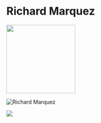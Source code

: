 # Richard Marquez
<img align="center" height="180em" src="https://github-readme-stats.vercel.app/api?username=rmarqu20&show_icons=true&hide_border=true&&count_private=true&include_all_commits=true" />
<p><img align="center" src="https://github-readme-stats.vercel.app/api/top-langs?username=rmarqu20&show_icons=true&title_color=4F8CC9&text_color=9f9f9f&bg_color=00000000&hide_border=true&icon_color=4F8CC9&locale=en&layout=compact" alt="Richard Marquez"/></p>

![](https://api.visitorbadge.io/api/VisitorHit?user=rmarqu20&repo=github-visitors-badge&countColor=%237B1E7A)


<!--
**rmarqu20/rmarqu20** is a ✨ _special_ ✨ repository because its `README.md` (this file) appears on your GitHub profile.

Here are some ideas to get you started:

- 🔭 I’m currently working on ...
- 🌱 I’m currently learning ...
- 👯 I’m looking to collaborate on ...
- 🤔 I’m looking for help with ...
- 💬 Ask me about ...
- 📫 How to reach me: ...
- 😄 Pronouns: ...
- ⚡ Fun fact: ...
-->
